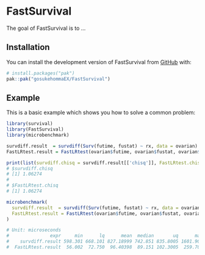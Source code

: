 
# FastSurvival

<!-- badges: start -->
<!-- badges: end -->

The goal of FastSurvival is to ...

## Installation

You can install the development version of FastSurvival from [GitHub](https://github.com/) with:

``` r
# install.packages("pak")
pak::pak("gosukehommaEX/FastSurvival")
```

## Example

This is a basic example which shows you how to solve a common problem:

``` r
library(survival)
library(FastSurvival)
library(microbenchmark)

survdiff.result  = survdiff(Surv(futime, fustat) ~ rx, data = ovarian)
FastLRtest.result = FastLRtest(ovarian$futime, ovarian$fustat, ovarian$rx, 2)

print(list(survdiff.chisq = survdiff.result[['chisq']], FastLRtest.chisq = FastLRtest.result ^ 2))
# $survdiff.chisq
# [1] 1.06274
# 
# $FastLRtest.chisq
# [1] 1.06274

microbenchmark(
  survdiff.result  = survdiff(Surv(futime, fustat) ~ rx, data = ovarian),
  FastLRtest.result = FastLRtest(ovarian$futime, ovarian$fustat, ovarian$rx, 2)
)

# Unit: microseconds
#               expr     min      lq      mean  median       uq      max neval
#    survdiff.result 598.301 668.101 827.18999 742.851 835.8005 1601.901   100
#  FastLRtest.result  56.002  72.750  96.40398  89.151 102.3005  259.701   100
```

